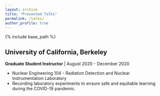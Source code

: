 ```yaml
---
layout: archive
title: "Presented Talks"
permalink: /talks/
author_profile: true
---
```


{% include base_path %}
## University of California, Berkeley
**Graduate Student Instructor** | August 2020 - December 2020
* Nuclear Engineering 104 - Radiation Detection and Nuclear Instrumentation Laboratory
* Recording laboratory experiments to ensure safe and equitable learning during the COVID-19 pandemic.
